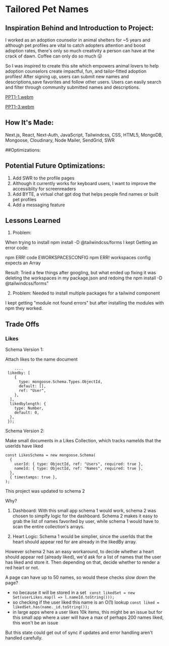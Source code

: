 # Tailored Pet Names

## Inspiration Behind and Introduction to Project:

I worked as an adoption counselor in animal shelters for ~5 years and although pet profiles are vital to catch adopters attention and boost adoption rates, there's only so much creativity a person can have at the crack of dawn. Coffee can only do so much 😛

So I was inspired to create this site which empowers animal lovers to help adoption counselors create impactful, fun, and tailor-fitted adoption profiles! After signing up, users can submit new names and descriptions,save favorites and follow other users. Users can easily search and filter through community submitted names and descriptions.

[PPT1-1.webm](https://user-images.githubusercontent.com/101692334/233764485-49bfb68f-8504-4c31-855e-a74ba5a19b25.webm)

[PPT1-3.webm](https://user-images.githubusercontent.com/101692334/233764888-1dd7e3b2-1208-481c-9de1-8d591e312373.webm)

## How It's Made:

Next.js, React, Next-Auth, JavaScript, Tailwindcss, CSS, HTML5, MongoDB, Mongoose, Cloudinary, Node Mailer, SendGrid, SWR

##Optimizations:

## Potential Future Optimizations:

1. Add SWR to the profile pages
2. Although it currently works for keyboard users, I want to improve the accessiblity for screenreaders
3. Add BYTE, a virtual chat gpt dog that helps people find names or built pet profiles
4. Add a messaging feature

## Lessons Learned

1. Problem:

When trying to install npm install -D @tailwindcss/forms I kept Getting an error code:

npm ERR! code EWORKSPACESCONFIG npm ERR! workspaces config expects an Array

Result: Tried a few things after googling, but what ended up fixing it was deleting the workspaces in my package.json and redoing the npm install -D @tailwindcss/forms"

2. Problem: Needed to install multiple packages for a tailwind component

I kept getting "module not found errors" but after installing the modules with npm they worked.

## Trade Offs

### Likes

Schema Version 1:

Attach likes to the name document

```const NameSchema =  new mongoose.Schema({
    ....
 likedby: [
    {
      type: mongoose.Schema.Types.ObjectId,
      default: [],
      ref: "User",
    },
  ],
  likedbylength: {
    type: Number,
    default: 0,
  },
 });
```

Schema Version 2:

Make small documents in a Likes Collection, which tracks nameIds that the userIds have liked

```
const LikesSchema = new mongoose.Schema(
  {
    userId: { type: ObjectId, ref: "Users", required: true },
    nameId: { type: ObjectId, ref: "Names", required: true },
  },
  { timestamps: true },
);
```

This project was updated to schema 2

Why?

1. Dashboard: With this small app schema 1 would work, schema 2 was chosen to simplfy logic for the dashboard. Schema 2 makes it easy to grab the list of names favorited by user, while schema 1 would have to scan the entire collection's arrays.

2. Heart Logic: Schema 1 would be simplier, since the userIds that the heart should appear red for are already in the likedBy array.

However schema 2 has an easy workaround, to decide whether a heart should appear red (already liked), we'd ask for a list of names that the user has liked and store it. Then depending on that, decide whether to render a red heart or not.

A page can have up to 50 names, so would these checks slow down the page?

- no because it will be stored in a set
  ` const likedSet = new Set(userLikes.map(l => l.nameId.toString()));`
- so checking if the user liked this name is an O(1) lookup
  `const liked = likedSet.has(name._id.toString());`
- in large apps where a user likes 10k items, this might be an issue but for this small app where a user will have a max of perhaps 200 names liked, this won't be an issue

But this state could get out of sync if updates and error handling aren't handled carefully.
